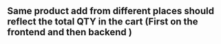 ## Same product add from different places should reflect the total QTY in the cart (First on the frontend and then backend )